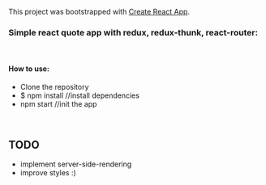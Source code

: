 This project was bootstrapped with [Create React App](https://github.com/facebookincubator/create-react-app).

### Simple react quote app with redux, redux-thunk, react-router:
<br/>

#### How to use:
* Clone the repository
* $ npm install //install dependencies
* npm start //init the app
<br/>

## TODO
* implement server-side-rendering
* improve styles :)

